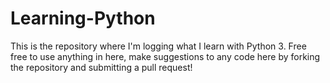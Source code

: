 # Learning-Python

This is the repository where I'm logging what I learn with Python 3.  Free free to use anything in here, make suggestions to any code here by forking the repository and submitting a pull request!
